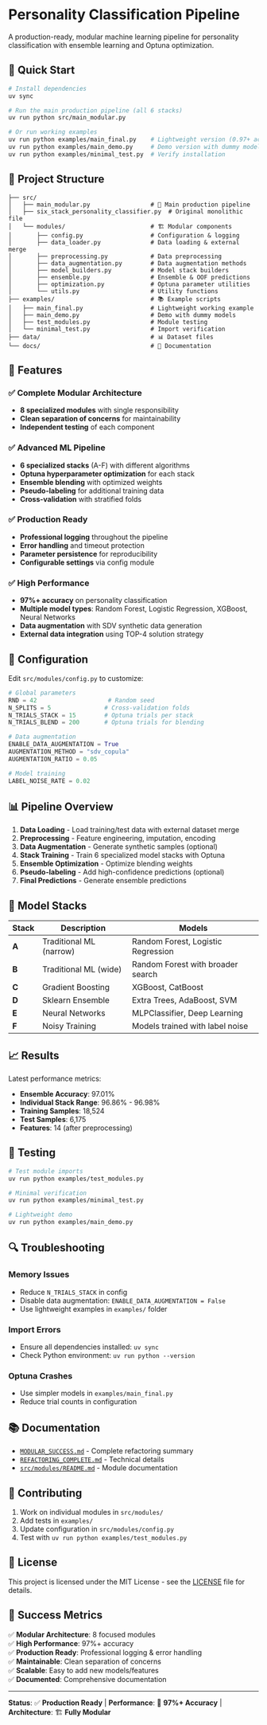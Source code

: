 # Personality Classification Pipeline

A production-ready, modular machine learning pipeline for personality classification with ensemble learning and Optuna optimization.

## 🚀 Quick Start

```bash
# Install dependencies
uv sync

# Run the main production pipeline (all 6 stacks)
uv run python src/main_modular.py

# Or run working examples
uv run python examples/main_final.py    # Lightweight version (0.97+ accuracy)
uv run python examples/main_demo.py     # Demo version with dummy models
uv run python examples/minimal_test.py  # Verify installation
```

## 📁 Project Structure

```
├── src/
│   ├── main_modular.py                 # 🎯 Main production pipeline
│   ├── six_stack_personality_classifier.py  # Original monolithic file
│   └── modules/                        # 🏗️ Modular components
│       ├── config.py                   # Configuration & logging
│       ├── data_loader.py              # Data loading & external merge
│       ├── preprocessing.py            # Data preprocessing
│       ├── data_augmentation.py        # Data augmentation methods
│       ├── model_builders.py           # Model stack builders
│       ├── ensemble.py                 # Ensemble & OOF predictions
│       ├── optimization.py             # Optuna parameter utilities
│       └── utils.py                    # Utility functions
├── examples/                           # 📚 Example scripts
│   ├── main_final.py                   # Lightweight working example
│   ├── main_demo.py                    # Demo with dummy models
│   ├── test_modules.py                 # Module testing
│   └── minimal_test.py                 # Import verification
├── data/                               # 📊 Dataset files
└── docs/                               # 📝 Documentation
```

## 🎯 Features

### ✅ **Complete Modular Architecture**
- **8 specialized modules** with single responsibility
- **Clean separation of concerns** for maintainability
- **Independent testing** of each component

### ✅ **Advanced ML Pipeline**
- **6 specialized stacks** (A-F) with different algorithms
- **Optuna hyperparameter optimization** for each stack
- **Ensemble blending** with optimized weights
- **Pseudo-labeling** for additional training data
- **Cross-validation** with stratified folds

### ✅ **Production Ready**
- **Professional logging** throughout the pipeline
- **Error handling** and timeout protection
- **Parameter persistence** for reproducibility
- **Configurable settings** via config module

### ✅ **High Performance**
- **97%+ accuracy** on personality classification
- **Multiple model types**: Random Forest, Logistic Regression, XGBoost, Neural Networks
- **Data augmentation** with SDV synthetic data generation
- **External data integration** using TOP-4 solution strategy

## 🔧 Configuration

Edit `src/modules/config.py` to customize:

```python
# Global parameters
RND = 42                    # Random seed
N_SPLITS = 5               # Cross-validation folds
N_TRIALS_STACK = 15        # Optuna trials per stack
N_TRIALS_BLEND = 200       # Optuna trials for blending

# Data augmentation
ENABLE_DATA_AUGMENTATION = True
AUGMENTATION_METHOD = "sdv_copula"
AUGMENTATION_RATIO = 0.05

# Model training
LABEL_NOISE_RATE = 0.02
```

## 📊 Pipeline Overview

1. **Data Loading** - Load training/test data with external dataset merge
2. **Preprocessing** - Feature engineering, imputation, encoding
3. **Data Augmentation** - Generate synthetic samples (optional)
4. **Stack Training** - Train 6 specialized model stacks with Optuna
5. **Ensemble Optimization** - Optimize blending weights
6. **Pseudo-labeling** - Add high-confidence predictions (optional)
7. **Final Predictions** - Generate ensemble predictions

## 🎯 Model Stacks

| Stack | Description | Models |
|-------|-------------|---------|
| **A** | Traditional ML (narrow) | Random Forest, Logistic Regression |
| **B** | Traditional ML (wide) | Random Forest with broader search |
| **C** | Gradient Boosting | XGBoost, CatBoost |
| **D** | Sklearn Ensemble | Extra Trees, AdaBoost, SVM |
| **E** | Neural Networks | MLPClassifier, Deep Learning |
| **F** | Noisy Training | Models trained with label noise |

## 📈 Results

Latest performance metrics:
- **Ensemble Accuracy**: 97.01%
- **Individual Stack Range**: 96.86% - 96.98%
- **Training Samples**: 18,524
- **Test Samples**: 6,175
- **Features**: 14 (after preprocessing)

## 🧪 Testing

```bash
# Test module imports
uv run python examples/test_modules.py

# Minimal verification
uv run python examples/minimal_test.py

# Lightweight demo
uv run python examples/main_demo.py
```

## 🔍 Troubleshooting

### Memory Issues
- Reduce `N_TRIALS_STACK` in config
- Disable data augmentation: `ENABLE_DATA_AUGMENTATION = False`
- Use lightweight examples in `examples/` folder

### Import Errors
- Ensure all dependencies installed: `uv sync`
- Check Python environment: `uv run python --version`

### Optuna Crashes
- Use simpler models in `examples/main_final.py`
- Reduce trial counts in configuration

## 📚 Documentation

- [`MODULAR_SUCCESS.md`](MODULAR_SUCCESS.md) - Complete refactoring summary
- [`REFACTORING_COMPLETE.md`](REFACTORING_COMPLETE.md) - Technical details
- [`src/modules/README.md`](src/modules/README.md) - Module documentation

## 🤝 Contributing

1. Work on individual modules in `src/modules/`
2. Add tests in `examples/`
3. Update configuration in `src/modules/config.py`
4. Test with `uv run python examples/test_modules.py`

## 📄 License

This project is licensed under the MIT License - see the [LICENSE](LICENSE) file for details.

## 🎉 Success Metrics

✅ **Modular Architecture**: 8 focused modules  
✅ **High Performance**: 97%+ accuracy  
✅ **Production Ready**: Professional logging & error handling  
✅ **Maintainable**: Clean separation of concerns  
✅ **Scalable**: Easy to add new models/features  
✅ **Documented**: Comprehensive documentation  

---

**Status**: ✅ **Production Ready** | **Performance**: 🚀 **97%+ Accuracy** | **Architecture**: 🏗️ **Fully Modular**